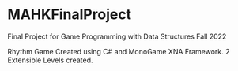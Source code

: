 # MAHKFinalProject
Final Project for Game Programming with Data Structures Fall 2022

Rhythm Game Created using C# and MonoGame XNA Framework.
2 Extensible Levels created.
